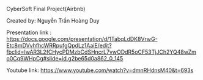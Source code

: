 CyberSoft Final Project(Airbnb)

Created by: Nguyễn Trần Hoàng Duy

Presentation link : https://docs.google.com/presentation/d/1TabqLdDK8VrwG-Etc8mDVvhfhcWRRpufgQpdLz1AaiE/edit?fbclid=IwAR3L2fCHycPDMzbCdSHncrL7vwODdR5oCF53TjJCh2YQ48wZmo0Cq9WHpCg#slide=id.g2be65d0a862_0_145

Youtube link: https://www.youtube.com/watch?v=dmnRHdnsM40&t=693s
